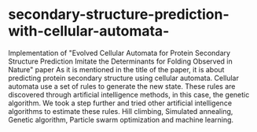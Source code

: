 # secondary-structure-prediction-with-cellular-automata-
Implementation of "Evolved Cellular Automata for Protein Secondary Structure Prediction Imitate the Determinants for Folding Observed in Nature" paper
As it is mentioned in the title of the paper, it is about predicting protein secondary structure using cellular automata. Cellular automata use a set of rules to generate the new state. These rules are discovered through artificial intelligence methods, in this case, the genetic algorithm. We took a step further and tried other artificial intelligence algorithms to estimate these rules. Hill climbing, Simulated annealing, Genetic algorithm, Particle swarm optimization and machine learning.
